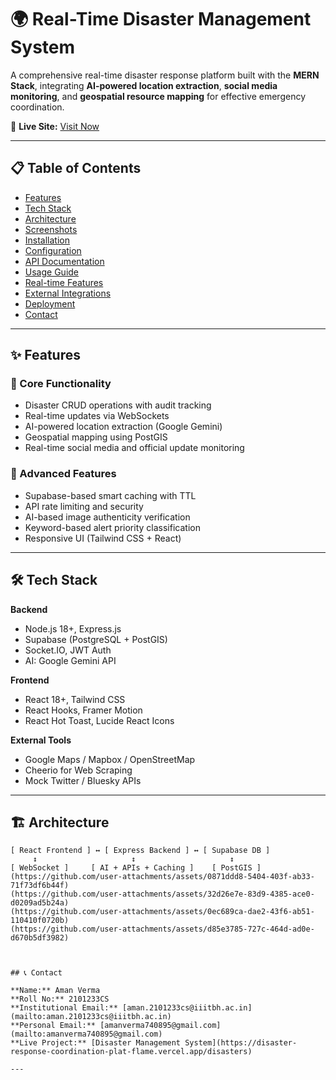 # 🌍 Real-Time Disaster Management System

A comprehensive real-time disaster response platform built with the **MERN Stack**, integrating **AI-powered location extraction**, **social media monitoring**, and **geospatial resource mapping** for effective emergency coordination.

🔗 **Live Site:** [Visit Now](https://disaster-response-coordination-plat-flame.vercel.app/disasters)

---

## 📋 Table of Contents
- [Features](#-features)
- [Tech Stack](#-tech-stack)
- [Architecture](#-architecture)
- [Screenshots](#-screenshots)
- [Installation](#-installation)
- [Configuration](#-configuration)
- [API Documentation](#-api-documentation)
- [Usage Guide](#-usage-guide)
- [Real-time Features](#-real-time-features)
- [External Integrations](#-external-integrations)
- [Deployment](#-deployment)
- [Contact](#-contact)

---

## ✨ Features

### 🎯 Core Functionality
- Disaster CRUD operations with audit tracking
- Real-time updates via WebSockets
- AI-powered location extraction (Google Gemini)
- Geospatial mapping using PostGIS
- Real-time social media and official update monitoring

### 🔧 Advanced Features
- Supabase-based smart caching with TTL
- API rate limiting and security
- AI-based image authenticity verification
- Keyword-based alert priority classification
- Responsive UI (Tailwind CSS + React)

---

## 🛠 Tech Stack

**Backend**
- Node.js 18+, Express.js
- Supabase (PostgreSQL + PostGIS)
- Socket.IO, JWT Auth
- AI: Google Gemini API

**Frontend**
- React 18+, Tailwind CSS
- React Hooks, Framer Motion
- React Hot Toast, Lucide React Icons

**External Tools**
- Google Maps / Mapbox / OpenStreetMap
- Cheerio for Web Scraping
- Mock Twitter / Bluesky APIs

---

## 🏗 Architecture

```plaintext
[ React Frontend ] ↔ [ Express Backend ] ↔ [ Supabase DB ]
     ↕                     ↕                     ↕
[ WebSocket ]     [ AI + APIs + Caching ]    [ PostGIS ]
(https://github.com/user-attachments/assets/0871ddd8-5404-403f-ab33-71f73df6b44f)
(https://github.com/user-attachments/assets/32d26e7e-83d9-4385-ace0-d0209ad5b24a)
(https://github.com/user-attachments/assets/0ec689ca-dae2-43f6-ab51-110410f0720b)
(https://github.com/user-attachments/assets/d85e3785-727c-464d-ad0e-d670b5df3982)



## 📞 Contact

**Name:** Aman Verma  
**Roll No:** 2101233CS  
**Institutional Email:** [aman.2101233cs@iiitbh.ac.in](mailto:aman.2101233cs@iiitbh.ac.in)  
**Personal Email:** [amanverma740895@gmail.com](mailto:amanverma740895@gmail.com)  
**Live Project:** [Disaster Management System](https://disaster-response-coordination-plat-flame.vercel.app/disasters)

---
